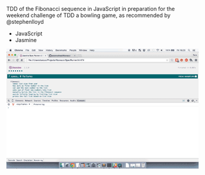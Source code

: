 TDD of the Fibonacci sequence in JavaScript in preparation for the weekend challenge
of TDD a bowling game, as recommended by @stephenlloyd

* JavaScript
* Jasmine

<img src="/img/fibonacci.gif">